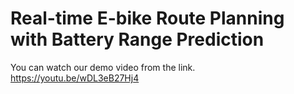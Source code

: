 # Real-time E-bike Route Planning with Battery Range Prediction
You can watch our demo video from the link. 
https://youtu.be/wDL3eB27Hj4

